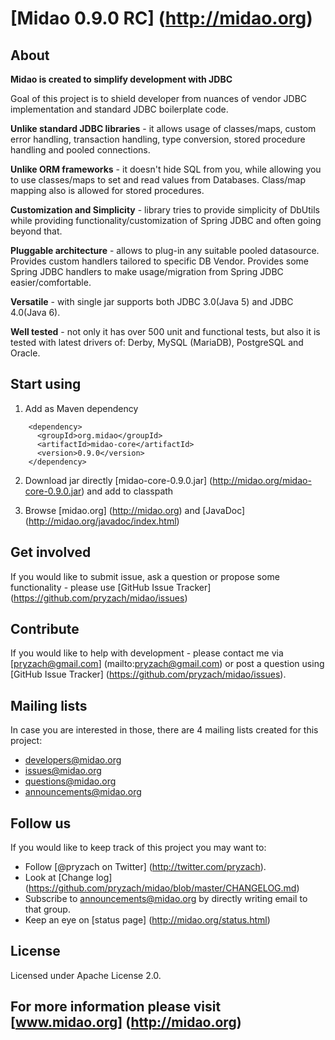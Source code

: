 # [Midao 0.9.0 RC] (http://midao.org)

## About

**Midao is created to simplify development with JDBC**

Goal of this project is to shield developer from nuances of vendor JDBC implementation and standard JDBC boilerplate code.

**Unlike standard JDBC libraries** - it allows usage of classes/maps, custom error handling, transaction handling, type conversion, stored procedure handling and pooled connections.

**Unlike ORM frameworks** - it doesn't hide SQL from you, while allowing you to use classes/maps to set and read values from Databases. Class/map mapping also is allowed for stored procedures.

**Customization and Simplicity** - library tries to provide simplicity of DbUtils while providing functionality/customization of Spring JDBC and often going beyond that.

**Pluggable architecture** - allows to plug-in any suitable pooled datasource. Provides custom handlers tailored to specific DB Vendor. Provides some Spring JDBC handlers to make usage/migration from Spring JDBC easier/comfortable.

**Versatile** - with single jar supports both JDBC 3.0(Java 5) and JDBC 4.0(Java 6).

**Well tested** - not only it has over 500 unit and functional tests, but also it is tested with latest drivers of: Derby, MySQL (MariaDB), PostgreSQL and Oracle.

## Start using

1. Add as Maven dependency

```
    <dependency>
      <groupId>org.midao</groupId>
      <artifactId>midao-core</artifactId>
      <version>0.9.0</version>
    </dependency> 
```

2. Download jar directly [midao-core-0.9.0.jar] (http://midao.org/midao-core-0.9.0.jar) and add to classpath

3. Browse [midao.org] (http://midao.org) and [JavaDoc] (http://midao.org/javadoc/index.html)

## Get involved

If you would like to submit issue, ask a question or propose some functionality - please use [GitHub Issue Tracker] (https://github.com/pryzach/midao/issues)

## Contribute

If you would like to help with development - please contact me via [pryzach@gmail.com] (mailto:pryzach@gmail.com) or post a question using [GitHub Issue Tracker] (https://github.com/pryzach/midao/issues).

## Mailing lists

In case you are interested in those, there are 4 mailing lists created for this project:

 * developers@midao.org
 * issues@midao.org
 * questions@midao.org
 * announcements@midao.org

## Follow us

If you would like to keep track of this project you may want to:

 * Follow [@pryzach on Twitter] (http://twitter.com/pryzach).
 * Look at [Change log] (https://github.com/pryzach/midao/blob/master/CHANGELOG.md)
 * Subscribe to announcements@midao.org by directly writing email to that group.
 * Keep an eye on [status page] (http://midao.org/status.html)

## License

Licensed under Apache License 2.0.

## For more information please visit [www.midao.org] (http://midao.org)